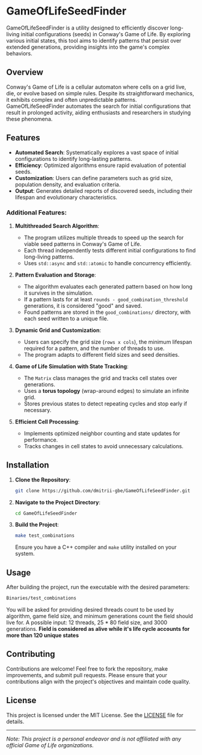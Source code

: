 # GameOfLifeSeedFinder

GameOfLifeSeedFinder is a utility designed to efficiently discover long-living initial configurations (seeds) in Conway's Game of Life. By exploring various initial states, this tool aims to identify patterns that persist over extended generations, providing insights into the game's complex behaviors.

## Overview

Conway's Game of Life is a cellular automaton where cells on a grid live, die, or evolve based on simple rules. Despite its straightforward mechanics, it exhibits complex and often unpredictable patterns. GameOfLifeSeedFinder automates the search for initial configurations that result in prolonged activity, aiding enthusiasts and researchers in studying these phenomena.

## Features

- **Automated Search**: Systematically explores a vast space of initial configurations to identify long-lasting patterns.
- **Efficiency**: Optimized algorithms ensure rapid evaluation of potential seeds.
- **Customization**: Users can define parameters such as grid size, population density, and evaluation criteria.
- **Output**: Generates detailed reports of discovered seeds, including their lifespan and evolutionary characteristics.

### Additional Features:
1. **Multithreaded Search Algorithm**:  
   - The program utilizes multiple threads to speed up the search for viable seed patterns in Conway's Game of Life.  
   - Each thread independently tests different initial configurations to find long-living patterns.  
   - Uses `std::async` and `std::atomic` to handle concurrency efficiently.

2. **Pattern Evaluation and Storage**:  
   - The algorithm evaluates each generated pattern based on how long it survives in the simulation.  
   - If a pattern lasts for at least `rounds - good_combination_threshold` generations, it is considered "good" and saved.  
   - Found patterns are stored in the `good_combinations/` directory, with each seed written to a unique file.

3. **Dynamic Grid and Customization**:  
   - Users can specify the grid size (`rows x cols`), the minimum lifespan required for a pattern, and the number of threads to use.  
   - The program adapts to different field sizes and seed densities.

4. **Game of Life Simulation with State Tracking**:  
   - The `Matrix` class manages the grid and tracks cell states over generations.  
   - Uses a **torus topology** (wrap-around edges) to simulate an infinite grid.  
   - Stores previous states to detect repeating cycles and stop early if necessary.

5. **Efficient Cell Processing**:  
   - Implements optimized neighbor counting and state updates for performance.  
   - Tracks changes in cell states to avoid unnecessary calculations.

## Installation

1. **Clone the Repository**:

   ```bash
   git clone https://github.com/dmitrii-gbe/GameOfLifeSeedFinder.git
   ```


2. **Navigate to the Project Directory**:

   ```bash
   cd GameOfLifeSeedFinder
   ```


3. **Build the Project**:

   ```bash
   make test_combinations
   ```


   Ensure you have a C++ compiler and `make` utility installed on your system.

## Usage

After building the project, run the executable with the desired parameters:


```bash
Binaries/test_combinations
```
You will be asked for providing desired threads count to be used by algorithm, game field size, and minimum generations count the field should live for. A possible input: 12 threads, 25 * 80 field size, and 3000 generations. **Field is considered as alive while it's life cycle accounts for more than 120 unique states**


## Contributing

Contributions are welcome! Feel free to fork the repository, make improvements, and submit pull requests. Please ensure that your contributions align with the project's objectives and maintain code quality.

## License

This project is licensed under the MIT License. See the [LICENSE](LICENSE) file for details.

---

*Note: This project is a personal endeavor and is not affiliated with any official Game of Life organizations.* 
